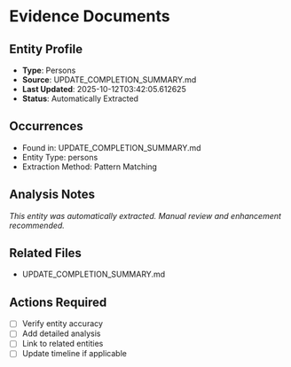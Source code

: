 # Evidence Documents

## Entity Profile
- **Type**: Persons
- **Source**: UPDATE_COMPLETION_SUMMARY.md
- **Last Updated**: 2025-10-12T03:42:05.612625
- **Status**: Automatically Extracted

## Occurrences
- Found in: UPDATE_COMPLETION_SUMMARY.md
- Entity Type: persons
- Extraction Method: Pattern Matching

## Analysis Notes
*This entity was automatically extracted. Manual review and enhancement recommended.*

## Related Files
- UPDATE_COMPLETION_SUMMARY.md

## Actions Required
- [ ] Verify entity accuracy
- [ ] Add detailed analysis
- [ ] Link to related entities
- [ ] Update timeline if applicable
